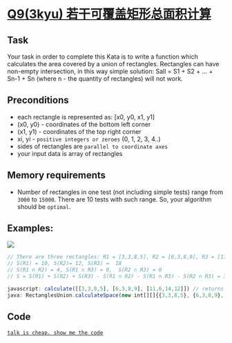 # <a href="https://www.codewars.com/kata/55dcdd2c5a73bdddcb000044/train/javascript">Q9(3kyu) 若干可覆盖矩形总面积计算</a>
##  Task
Your task in order to complete this Kata is to write a function which calculates the area covered by a union of rectangles.
Rectangles can have non-empty intersection, in this way simple solution: Sall = S1 + S2 + ... + Sn-1 + Sn (where n - the quantity of rectangles) will not work.

## Preconditions
- each rectangle is represented as: [x0, y0, x1, y1]
- (x0, y0) - coordinates of the bottom left corner
- (x1, y1) - coordinates of the top right corner
- xi, yi - `positive integers or zeroes` (0, 1, 2, 3, 4..)
- sides of rectangles are `parallel to coordinate axes`
- your input data is array of rectangles

## Memory requirements
- Number of rectangles in one test (not including simple tests) range from `3000` to `15000`. There are 10 tests with such range. So, your algorithm should be `optimal`.

## Examples:
<img src="https://s33.postimg.cc/nf3brdckv/111.png" />

```js
// There are three rectangles: R1 = [3,3,8,5], R2 = [6,3,8,9], R3 = [11,6,14,12]
// S(R1) = 10, S(R2)= 12, S(R3) =  18
// S(R1 ∩ R2) = 4, S(R1 ∩ R3) = 0,  S(R2 ∩ R3) = 0
// S = S(R1) + S(R2) + S(R3) - S(R1 ∩ R2) - S(R1 ∩ R3) - S(R2 ∩ R3) = 36

javascript: calculate([[3,3,8,5], [6,3,8,9], [11,6,14,12]]) // returns 36
java: RectanglesUnion.calculateSpace(new int[][]{{3,3,8,5}, {6,3,8,9}, {11,6,14,12}}) // returns 36
```

## Code
<a href="https://github.com/Hilbertangers/codeWar/blob/master/code/code_09.js">`talk is cheap. show me the code`</a>